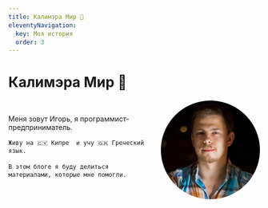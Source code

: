 ```yaml
---
title: Калимэра Мир 👋
eleventyNavigation:
  key: Моя история
  order: 3
---
```


# Калимэра Мир 👋

<div style="display: flex; align-items: center; justify-content: space-between;">
  <div>
	Меня зовут Игорь, я программист-предприниматель.

	Живу на 🇨🇾 Кипре  и учу 🇬🇷 Греческий язык. 

	В этом блоге я буду делиться материалами, которые мне помогли.
  </div>
  <img src="/isuvorov.png" alt="Avatar" style="width: 200px; border-radius: 50%; margin-left: 20px;">
</div>
